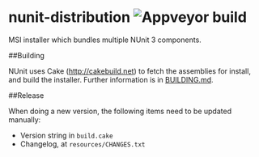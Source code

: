 nunit-distribution ![Appveyor build](https://ci.appveyor.com/api/projects/status/github/nunit/nunit-distribution?branch=master&svg=true)
==================

MSI installer which bundles multiple NUnit 3 components. 

##Building

NUnit uses Cake (http://cakebuild.net) to fetch the assemblies for install, and build the installer. Further information is in [BUILDING.md](BUILDING.md).

##Release

When doing a new version, the following items need to be updated manually:
* Version string in `build.cake`
* Changelog, at `resources/CHANGES.txt`
